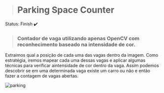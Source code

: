 > <h1>Parking Space Counter</h1>

Status: Finish ✔️


> <h3> Contador de vaga utilizando apenas OpenCV com reconhecimento baseado na intensidade de cor.

Extraimos qual a posição de cada uma das vagas dentro da imagem.
Como estratégia, iremos mapear cada uma dessas vagas e aplicar algumas
técnicas para verificar aintensidade de cor dentro da vaga. Assim podemos descobrir
se em uma determinada vaga existe um carro ou não e então fazer a contagem de vagas abertas.</h3>

![parking](https://user-images.githubusercontent.com/60473748/193839987-046424d3-08fc-47ea-b43d-a9dd40d6c966.gif)
